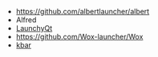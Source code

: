 - https://github.com/albertlauncher/albert
- Alfred
- [LaunchyQt](https://github.com/samsonwang/LaunchyQt)
- https://github.com/Wox-launcher/Wox
- [kbar](https://github.com/timc1/kbar)

